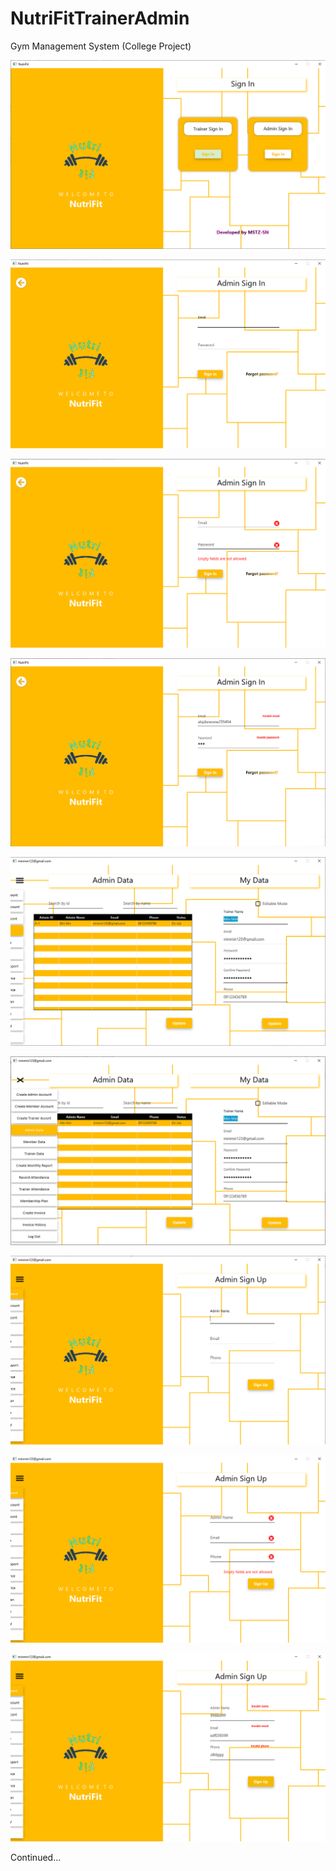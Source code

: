 # NutriFitTrainerAdmin
Gym Management System (College Project)

![](/src/ScenesSnapshot/TrainerAdminSignInScene.png)

![](/src/ScenesSnapshot/AdminSignInScene.png)

![](/src/ScenesSnapshot/AdminSignInSceneWithEmptyError.png)

![](/src/ScenesSnapshot/AdminSignInSceneWithInvalidError.png)

![](/src/ScenesSnapshot/SeeAndUpdateAdminDataScene.png)

![](/src/ScenesSnapshot/Menu.png)

![](/src/ScenesSnapshot/AdminSignUpScene.png)

![](/src/ScenesSnapshot/AdminSignUpSceneWithEmptyError.png)

![](/src/ScenesSnapshot/AdminSignUpSceneWithInvalidError.png)

Continued...
